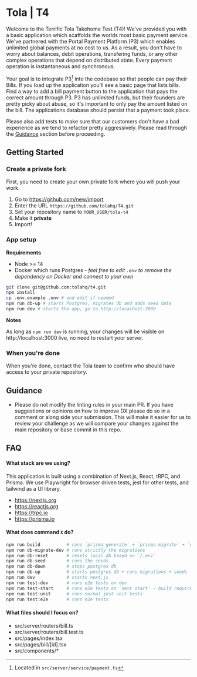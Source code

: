 # Tola | T4

Welcome to the Terrific Tola Takehome Test (T4)! We've provided you with a basic
application which scaffolds the worlds most basic payment service. We've
partnered with the Portal Payment Platform (P3) which enables unlimited global
payments at no cost to us. As a result, you don't have to worry about balances,
debit operations, transfering funds, or any other complex operations that depend
on distributed state. Every payment operation is instantaneous and synchronous.

Your goal is to integrate P3[^1] into the codebase so that people can pay their
Bills. If you load up the application you'll see a basic page that lists bills.
Find a way to add a bill payment button to the application that pays the correct
amount through P3. P3 has unlimited funds, but their founders are pretty picky
about abuse, so it's important to only pay the amount listed on the bill. The
applications database should persist that a payment took place.

Please also add tests to make sure that our customers don't have a bad
experience as we tend to refactor pretty aggressively. Please read through the
[Guidance](#guidance) section before proceeding.

[^1]: Located in `src/server/service/payment.ts`

## Getting Started

### Create a private fork

First, you need to create your own private fork where you will push your work.

1. Go to https://github.com/new/import
2. Enter the URL `https://github.com/tolahq/T4.git`
3. Set your repository name to `YOUR_USER/tola-t4`
4. Make it **private**
5. Import!

### App setup

**Requirements**

- Node >= 14
- Docker which runs Postgres - _feel free to edit `.env` to remove the
  dependency on Docker and connect to your own_

```bash
git clone git@github.com:tolahq/t4.git
npm install
cp .env.example .env # and edit if needed
npm run db-up # starts Postgres, migrates db and adds seed data
npm run dev # starts the app, go to http://localhost:3000
```

**Notes**

As long as `npm run dev` is running, your changes will be visible on
http://localhost:3000 live, no need to restart your server.

### When you're done

When you're done, contact the Tola team to confirm who should have access to your private repository.

## Guidance

- Please do not modify the linting rules in your main PR. If you have
  suggestions or opinions on how to improve DX please do so in a comment or
  along side your submission. This will make it easier for us to review your challenge as we will compare your changes against the main repository
  or base commit in this repo.

## FAQ

#### What stack are we using?

This application is built using a combination of Next.js, React, tRPC, and
Prisma. We use Playwright for browser driven tests, jest for other tests, and
tailwind as a UI library.

- https://nextjs.org
- https://reactjs.org
- https://trpc.io
- https://prisma.io

#### What does command `X` do?

```bash
npm run build          # runs `prisma generate` + `prisma migrate` + `next build`
npm run db-migrate-dev # runs strictly the migrations
npm run db-reset       # resets local db based on `/.env`
npm run db-seed        # runs the seeds
npm run db-down        # stops postgres db
npm run db-up          # starts postgres db + runs migrations + seeds
npm run dev            # starts next.js
npm run test-dev       # runs e2e tests on dev
npm run test-start     # runs e2e tests on `next start` - build required before
npm run test:unit      # runs normal jest unit tests
npm run test:e2e       # runs e2e tests
```

#### What files should I focus on?

- src/server/routers/bill.ts
- src/server/routers/bill.test.ts
- src/pages/index.tsx
- src/pages/bill/[id].tsx
- src/components/\*
